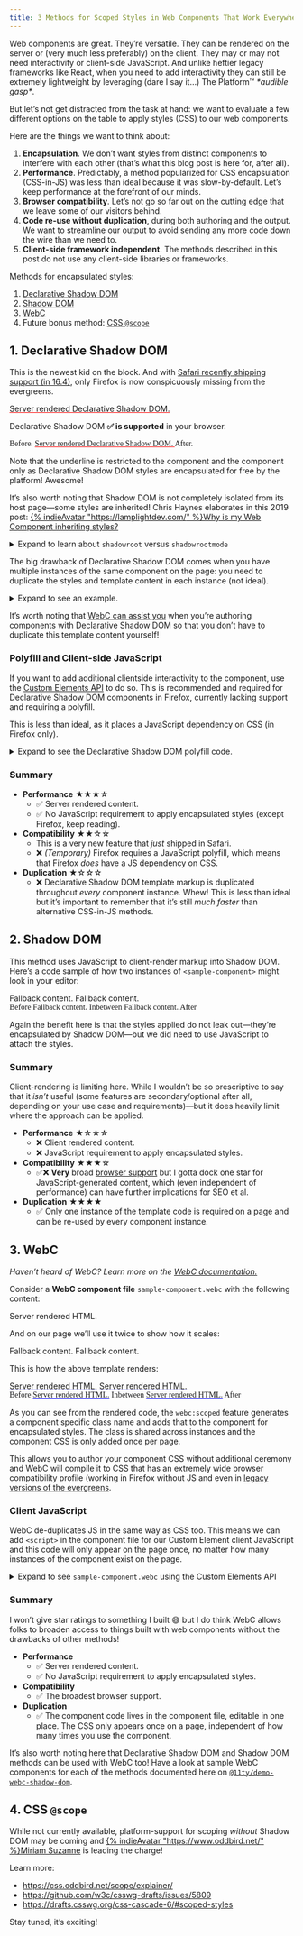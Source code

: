 ```yaml
---
title: 3 Methods for Scoped Styles in Web Components That Work Everywhere
---
```

<style>
div.livedemo {
	font-family: fantasy;
}
</style>
Web components are great. They’re versatile. They can be rendered on the server or (very much less preferably) on the client. They may or may not need interactivity or client-side JavaScript. And unlike heftier legacy frameworks like React, when you need to add interactivity they can still be extremely lightweight by leveraging (dare I say it…) The Platform™ _\*audible gasp\*_.

But let’s not get distracted from the task at hand: we want to evaluate a few different options on the table to apply styles (CSS) to our web components.

Here are the things we want to think about:

1. **Encapsulation**. We don’t want styles from distinct components to interfere with each other (that’s what this blog post is here for, after all).
1. **Performance**. Predictably, a method popularized for CSS encapsulation (CSS-in-JS) was less than ideal because it was slow-by-default. Let’s keep performance at the forefront of our minds.
1. **Browser compatibility**. Let’s not go so far out on the cutting edge that we leave some of our visitors behind.
1. **Code re-use without duplication**, during both authoring and the output. We want to streamline our output to avoid sending any more code down the wire than we need to.
1. **Client-side framework independent**. The methods described in this post do not use any client-side libraries or frameworks.

Methods for encapsulated styles:

1. [Declarative Shadow DOM](#1.-declarative-shadow-dom)
1. [Shadow DOM](#2.-shadow-dom)
1. [WebC](#3.-webc)
1. Future bonus method: [CSS `@scope`](#4.-css-@scope)

## 1. Declarative Shadow DOM

This is the newest kid on the block. And with [Safari recently shipping support (in 16.4)](https://caniuse.com/declarative-shadow-dom), only Firefox is now conspicuously missing from the evergreens.

<div><syntax-highlight @language="html">
<sample-component>
	Fallback content.
	<template shadowrootmode="open">
		Server rendered Declarative Shadow DOM.
		<style>
		:host {
			text-decoration: underline;
			text-decoration-color: red;
		}
		</style>
	</template>
</sample-component>
</syntax-highlight></div>

<div>
	<p>Declarative Shadow DOM is <strong>⚠️ not supported</strong> in your browser and will require the polyfill.</p>
	<template shadowrootmode="open">
		<p>Declarative Shadow DOM <strong>✅ is supported</strong> in your browser.</p>
	</template>
</div>

<div class="livedemo">
Before.
<sample-component>
	Fallback content.
	<template shadowrootmode="open">
		Server rendered Declarative Shadow DOM.
		<style>
		:host {
			text-decoration: underline;
			text-decoration-color: red;
		}
		</style>
	</template>
</sample-component>
After.
</div>

Note that the underline is restricted to the component and the component only as Declarative Shadow DOM styles are encapsulated for free by the platform! Awesome!

It’s also worth noting that Shadow DOM is not completely isolated from its host page—some styles are inherited! Chris Haynes elaborates in this 2019 post: [{% indieAvatar "https://lamplightdev.com/" %}Why is my Web Component inheriting styles?](https://lamplightdev.com/blog/2019/03/26/why-is-my-web-component-inheriting-styles/)

<details class="livedemo">
<summary>Expand to learn about <code>shadowroot</code> versus <code>shadowrootmode</code></summary>

Astute observers may note that the Can I Use support table is for the `shadowroot` attribute, the non-streaming version of Declarative Shadow DOM:

* `shadowrootmode` Streaming-friendly
* `shadowroot` Not streaming friendly (deprecated)

You can use them both together I suppose but rolling with `shadowrootmode` only is probably your best bet moving forward.

You can view the [browser support for `shadowrootmode` specifically](https://caniuse.com/mdn-html_elements_template_shadowrootmode) but it is currently _inaccurate_. I [filed a PR to fix it](https://github.com/mdn/browser-compat-data/pull/19334)!

</details>

The big drawback of Declarative Shadow DOM comes when you have multiple instances of the same component on the page: you need to duplicate the styles and template content in each instance (not ideal).

<details>
<summary>Expand to see an example.</summary>
<syntax-highlight @language="html">
<sample-component>
	<!-- duplicated -->
	Fallback content.
	<template shadowrootmode="open">
		Server rendered Declarative Shadow DOM.
		<style>
		:host {
			text-decoration: underline;
		}
		</style>
	</template>
</sample-component>

<sample-component>
	<!-- duplicated -->
	Fallback content.
	<template shadowrootmode="open">
		Server rendered Declarative Shadow DOM.
		<style>
		:host {
			text-decoration: underline;
		}
		</style>
	</template>
</sample-component>
</syntax-highlight>
</details>

It’s worth noting that [WebC can assist you](#3.-webc) when you’re authoring components with Declarative Shadow DOM so that you don’t have to duplicate this template content yourself!

### Polyfill and Client-side JavaScript

If you want to add additional clientside interactivity to the component, use the [Custom Elements API](https://developer.mozilla.org/en-US/docs/Web/Web_Components/Using_custom_elements) to do so. This is recommended and required for Declarative Shadow DOM components in Firefox, currently lacking support and requiring a polyfill.

This is less than ideal, as it places a JavaScript dependency on CSS (in Firefox only).

<div class="scrollable-code"><syntax-highlight @language="html">
<script>
if("customElements" in window) {
	customElements.define("sample-component", class extends HTMLElement {
		connectedCallback() {
			// polyfill (only applies if needed)
			polyfillDeclarativeShadowDom(this);
		}
	});
}
</script>
</syntax-highlight></div>

<details class="scrollable-code livedemo">
<summary>Expand to see the Declarative Shadow DOM polyfill code.</summary>
<script webc:is="syntax-highlight" @language="js">
// Declarative Shadow DOM polyfill
// Supports both streaming (shadowrootmode) and non-streaming (shadowroot)
function polyfillDeclarativeShadowDom(node) {
	let shadowroot = node.shadowRoot;
	if(!shadowroot) {
		let tmpl = node.querySelector(":scope > template:is([shadowrootmode], [shadowroot])");
		if(tmpl) {
			// default mode is "closed"
			let mode = tmpl.getAttribute("shadowrootmode") || tmpl.getAttribute("shadowroot") || "closed";
			shadowroot = node.attachShadow({ mode });
			shadowroot.appendChild(tmpl.content.cloneNode(true));
		}
	}
}
</script>
</details>

### Summary

* **Performance** <span aria-label="3/4 stars">★★★☆</span>
	* ✅ Server rendered content.
	* ✅ No JavaScript requirement to apply encapsulated styles (except Firefox, keep reading).
* **Compatibility** <span aria-label="2/4 stars">★★☆☆</span>
	* This is a very new feature that _just_ shipped in Safari.
	* ❌ _(Temporary)_ Firefox requires a JavaScript polyfill, which means that Firefox _does_ have a JS dependency on CSS.
* **Duplication** <span aria-label="1/4 stars">★☆☆☆</span>
	* ❌ Declarative Shadow DOM template markup is duplicated throughout _every_ component instance. Whew! This is less than ideal but it’s important to remember that it’s still _much faster_ than alternative CSS-in-JS methods.

## 2. Shadow DOM

This method uses JavaScript to client-render markup into Shadow DOM. Here’s a code sample of how two instances of `<sample-component>` might look in your editor:

<div class="scrollable-code"><syntax-highlight @language="html">
<sample-component>Fallback content.</sample-component>
<sample-component>Fallback content.</sample-component>

<template id="shadow-dom-template">
	Client-rendered Shadow DOM
	<style>
	:host {
		text-decoration: underline;
		text-decoration-color: green;
	}
	</style>
</template>
<script>
if("customElements" in window) {
	customElements.define("sample-component", class extends HTMLElement {
		connectedCallback() {
			let template = document.getElementById("shadow-dom-template");
			let shadowroot = this.attachShadow({ mode: "open" });
			shadowroot.appendChild(template.content.cloneNode(true));
		}
	});
}
</script>
</syntax-highlight></div>

<div class="livedemo">
Before
<sample-component-sd>Fallback content.</sample-component-sd>
Inbetween
<sample-component-sd>Fallback content.</sample-component-sd>
After
<template id="shadow-dom-template">
	Client-rendered Shadow DOM
	<style>
	:host {
		text-decoration: underline;
		text-decoration-color: green;
	}
	</style>
</template>
<script>
if("customElements" in window) {
	customElements.define("sample-component-sd", class extends HTMLElement {
		connectedCallback() {
			let template = document.getElementById("shadow-dom-template");
			let shadowroot = this.attachShadow({ mode: "open" });
			shadowroot.appendChild(template.content.cloneNode(true));
		}
	});
}
</script>
</div>

Again the benefit here is that the styles applied do not leak out—they’re encapsulated by Shadow DOM—but we did need to use JavaScript to attach the styles.

### Summary

Client-rendering is limiting here. While I wouldn’t be so prescriptive to say that it _isn’t_ useful (some features are secondary/optional after all, depending on your use case and requirements)—but it does heavily limit where the approach can be applied.

* **Performance** <span aria-label="1/4 stars">★☆☆☆</span>
	* ❌ Client rendered content.
	* ❌ JavaScript requirement to apply encapsulated styles.
* **Compatibility** <span aria-label="3/4 stars">★★★☆</span>
	* ✅❌ **Very** broad [browser support](https://caniuse.com/shadowdomv1) but I gotta dock one star for JavaScript-generated content, which (even independent of performance) can have further implications for SEO et al.
* **Duplication** <span aria-label="4/4 stars">★★★★</span>
	* ✅ Only one instance of the template code is required on a page and can be re-used by every component instance.

## 3. WebC

_Haven’t heard of WebC? Learn more on the [WebC documentation.](https://www.11ty.dev/docs/languages/webc/)_

Consider a **WebC component file** `sample-component.webc` with the following content:

<div><syntax-highlight @language="html">
Server rendered HTML.
<style webc:scoped>
:host {
	text-decoration: underline;
	text-decoration-color: blue;
}
</style>
</syntax-highlight></div>

And on our page we’ll use it twice to show how it scales:

<div><syntax-highlight @language="html">
<sample-component>Fallback content.</sample-component>
<sample-component>Fallback content.</sample-component>
</syntax-highlight></div>

This is how the above template renders:

<div class="scrollable-code"><syntax-highlight @language="html">
<style>.ws0ljrjcl{text-decoration:underline;text-decoration-color:blue}</style>
<sample-component class="ws0ljrjcl">Server rendered HTML.</sample-component>
<sample-component class="ws0ljrjcl">Server rendered HTML.</sample-component>
</syntax-highlight></div>

<div class="livedemo">
<style>.ws0ljrjcl{text-decoration:underline;text-decoration-color:blue}</style>
Before
<sample-component-html class="ws0ljrjcl">Server rendered HTML.</sample-component-html>
Inbetween
<sample-component-html class="ws0ljrjcl">Server rendered HTML.</sample-component-html>
After
</div>

As you can see from the rendered code, the `webc:scoped` feature generates a component specific class name and adds that to the component for encapsulated styles. The class is shared across instances and the component CSS is only added once per page.

This allows you to author your component CSS without additional ceremony and WebC will compile it to CSS that has an extremely wide browser compatibility profile (working in Firefox without JS and even in [legacy versions of the evergreens](https://css-tricks.com/evergreen-does-not-mean-immediately-available/).

### Client JavaScript

WebC de-duplicates JS in the same way as CSS too. This means we can add `<script>` in the component file for our Custom Element client JavaScript and this code will only appear on the page once, no matter how many instances of the component exist on the page.

<details class="scrollable-code">
<summary>Expand to see <code>sample-component.webc</code> using the Custom Elements API</summary>
<syntax-highlight @language="html">
Server rendered HTML

<style webc:scoped>
:host {
	text-decoration: underline;
	text-decoration-color: blue;
}
</style>

<script>
if("customElements" in window) {
	window.customElements.define("sample-component", class extends HTMLElement {
		connectedCallback() {
			// Do more things
		}
	});
}
</script>
</syntax-highlight>
</details>

### Summary

I won’t give star ratings to something I built 😅 but I do think WebC allows folks to broaden access to things built with web components without the drawbacks of other methods!

* **Performance**
	* ✅ Server rendered content.
	* ✅ No JavaScript requirement to apply encapsulated styles.
* **Compatibility**
	* ✅ The broadest browser support.
* **Duplication**
	* ✅ The component code lives in the component file, editable in one place. The CSS only appears once on a page, independent of how many times you use the component.

It’s also worth noting here that Declarative Shadow DOM and Shadow DOM methods can be used with WebC too! Have a look at sample WebC components for each of the methods documented here on [`@11ty/demo-webc-shadow-dom`](https://github.com/11ty/demo-webc-shadow-dom/tree/01a5d8c7db6df2874e28f4e050294c8607e139ba/_components).

## 4. CSS `@scope`

While not currently available, platform-support for scoping _without_ Shadow DOM may be coming and [{% indieAvatar "https://www.oddbird.net/" %}Miriam Suzanne](https://www.oddbird.net/authors/miriam/) is leading the charge!

Learn more:

* https://css.oddbird.net/scope/explainer/
* https://github.com/w3c/csswg-drafts/issues/5809
* https://drafts.csswg.org/css-cascade-6/#scoped-styles

Stay tuned, it’s exciting!